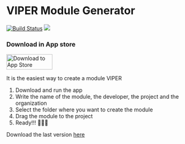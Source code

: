 # VIPER Module Generator

[![Build Status](https://travis-ci.org/jpachecou/VIPER-Module-Generator.svg?branch=develop)](https://travis-ci.org/jpachecou/VIPER-Module-Generator)
![](https://img.shields.io/badge/plataform-osx-lightgrey.svg)

### Download in App store
<a href="https://itunes.apple.com/us/app/viper-module-generator/id1071345094?mt=12"><img src="http://www.particlenews.com/apps/landing_downloadv2_v1.0.0.3/landing_downloadv2_ios_download.svg" alt="Download to App Store" width="120" height="40"></a>

It is the easiest way to create a module VIPER

1. Download and run the app
2. Write the name of the module, the developer, the project and the organization
3. Select the folder where you want to create the module
4. Drag the module to the project
5. Ready!!! 🍻🍻🍻

Download the last version [here](https://github.com/jpachecou/VIPER-Module-Generator/releases)
